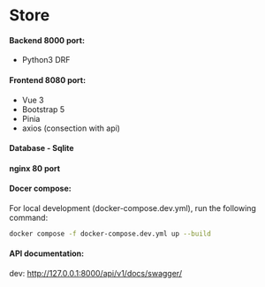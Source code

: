 # Store

#### Backend 8000 port:

- Python3 DRF

#### Frontend 8080 port: 

- Vue 3
- Bootstrap 5
- Pinia
- axios (consection with api)

#### Database - Sqlite

#### nginx 80 port

#### Docer compose:

For local development (docker-compose.dev.yml), run the following command:

```bash
docker compose -f docker-compose.dev.yml up --build
```

#### API documentation:
dev: http://127.0.0.1:8000/api/v1/docs/swagger/